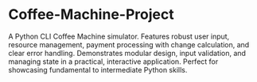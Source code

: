 # Coffee-Machine-Project
A Python CLI Coffee Machine simulator. Features robust user input, resource management, payment processing with change calculation, and clear error handling. Demonstrates modular design, input validation, and managing state in a practical, interactive application. Perfect for showcasing fundamental to intermediate Python skills.
